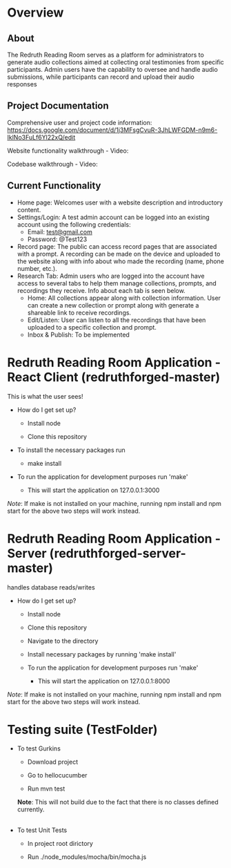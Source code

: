 # Overview

## About

The Redruth Reading Room serves as a platform for administrators to generate audio collections aimed at collecting oral testimonies from specific participants. Admin users have the capability to oversee and handle audio submissions, while participants can record and upload their audio responses

## Project Documentation
Comprehensive user and project code information: https://docs.google.com/document/d/1j3MFsgCvuR-3JhLWFGDM-n9m6-IklNo3FuLf6Yl22xQ/edit

Website functionality walkthrough - Video:

Codebase walkthrough - Video: 

## Current Functionality
* Home page: Welcomes user with a website description and introductory content. 
* Settings/Login: A test admin account can be logged into an existing account using the following credentials:
     - Email: test@gmail.com
     - Password: @Test123
* Record page: The public can access record pages that are associated with a prompt. A recording can be made on the device and uploaded to the website along with info about who made the recording (name, phone number, etc.).
* Research Tab: Admin users who are logged into the account have access to several tabs to help them manage collections, prompts, and recordings they receive. Info about each tab is seen below.
     - Home: All collections appear along with collection information. User can create a new collection or prompt along with generate a shareable link to receive recordings.
     - Edit/Listen: User can listen to all the recordings that have been uploaded to a specific collection and prompt.
     - Inbox & Publish: To be implemented 


#  Redruth Reading Room Application - React Client (redruthforged-master)
This is what the user sees!

* How do I get set up?
  - Install node

  - Clone this repository

* To install the necessary packages run

  - make install

* To run the application for development purposes run 'make'

  - This will start the application on 127.0.0.1:3000
 
_Note_: If make is not installed on your machine, running npm install and npm start for the above two steps will work instead.


# Redruth Reading Room Application - Server (redruthforged-server-master)
handles database reads/writes

* How do I get set up?
  - Install node

  - Clone this repository

  - Navigate to the directory
    
  - Install necessary packages by running 'make install'

  - To run the application for development purposes run 'make'


    - This will start the application on 127.0.0.1:8000
   
_Note_: If make is not installed on your machine, running npm install and npm start for the above two steps will work instead.



# Testing suite (TestFolder)
* To test Gurkins 

  - Download project
  
  - Go to hellocucumber
  
  - Run mvn test
  
  
  <strong>Note</strong>: This will not build due to the fact that there is no classes defined currently.
  <br></br>
* To test Unit Tests

  - In project root dirictory
  
  - Run ./node_modules/mocha/bin/mocha.js
  
  
